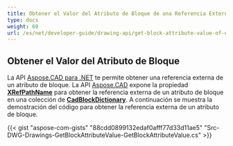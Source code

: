 ```yaml
---
title: Obtener el Valor del Atributo de Bloque de una Referencia Externa
type: docs
weight: 60
url: /es/net/developer-guide/drawing-api/get-block-attribute-value-of-external-reference/
---
```


## **Obtener el Valor del Atributo de Bloque**

La API [Aspose.CAD para .NET](/es/cad/net/) te permite obtener una referencia externa de un atributo de bloque. La API [Aspose.CAD](https://products.aspose.com/cad/net/) expone la propiedad [**XRefPathName**](https://reference.aspose.com/cad/net/aspose.cad.fileformats.cad.cadobjects/cadblockentity/properties/xrefpathname) para obtener la referencia externa de un atributo de bloque en una colección de [**CadBlockDictionary**](https://reference.aspose.com/cad/net/aspose.cad.fileformats.cad/cadblockdictionary). A continuación se muestra la demostración del código para obtener la referencia externa de un atributo de bloque.

{{< gist "aspose-com-gists" "88cdd0899132edaf0afff77d33d11ae5" "Src-DWG-Drawings-GetBlockAttributeValue-GetBlockAttributeValue.cs" >}}
